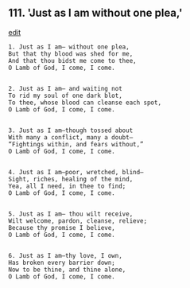 
## 111.  'Just as I am without one plea,'
[edit](https://docs.google.com/document/d/1M9eF0xS5B2adfEDcdxLC7BZjyC1Sb57X/edit?mode=html)



    1. Just as I am— without one plea,
    But that thy blood was shed for me,
    And that thou bidst me come to thee,
    O Lamb of God, I come, I come.


    2. Just as I am— and waiting not 
    To rid my soul of one dark blot,
    To thee, whose blood can cleanse each spot, 
    O Lamb of God, I come, I come.


    3. Just as I am—though tossed about 
    With many a conflict, many a doubt—
    “Fightings within, and fears without,”
    O Lamb of God, I come, I come.


    4. Just as I am—poor, wretched, blind— 
    Sight, riches, healing of the mind,
    Yea, all I need, in thee to find;
    O Lamb of God, I come, I come.


    5. Just as I am— thou wilt receive,
    Wilt welcome, pardon, cleanse, relieve; 
    Because thy promise I believe,
    O Lamb of God, I come, I come.


    6. Just as I am—thy love, I own,
    Has broken every barrier down;
    Now to be thine, and thine alone,
    O Lamb of God, I come, I come.
